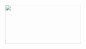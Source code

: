 <img src="https://encrypted-tbn0.gstatic.com/images?q=tbn:ANd9GcRpuzSnMi3bSqIPs1rTAMRaasxHegeu4NQvBA96-NtrdNkV5KeN" width="250" height="130">
